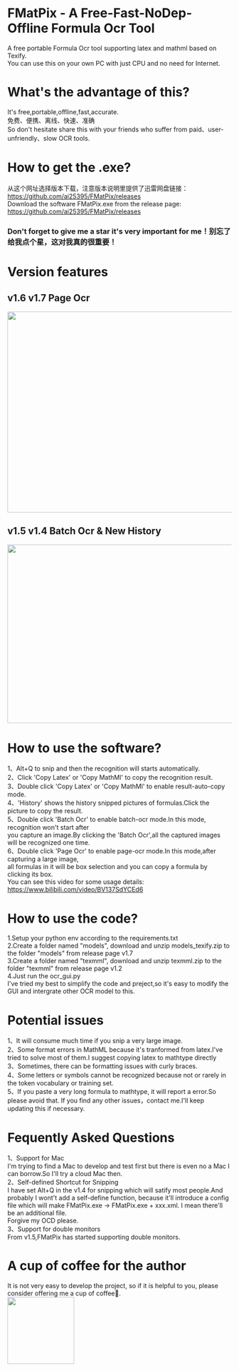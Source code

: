 # FMatPix - A Free-Fast-NoDep-Offline Formula Ocr Tool
A free portable Formula Ocr tool supporting latex and mathml based on Texify.<br>
You can use this on your own PC with just CPU and no need for Internet.

# What's the advantage of this?
It's free,portable,offline,fast,accurate.<br>
免费、便携、离线、快速、准确 <br>
So don't hesitate share this with your friends who suffer from paid、user-unfriendly、slow OCR tools.<br>

# How to get the .exe?
从这个网址选择版本下载，注意版本说明里提供了迅雷网盘链接：https://github.com/ai25395/FMatPix/releases <br>
Download the software FMatPix.exe from the release page: https://github.com/ai25395/FMatPix/releases <br>
### Don't forget to give me a star it's very important for me！别忘了给我点个星，这对我真的很重要！<br>

# Version features
## v1.6 v1.7  Page Ocr
<img src='https://github.com/user-attachments/assets/7966e020-7296-45df-9ac9-c244d2cf5f96' width = '750px' height='450px'> <br>
## v1.5 v1.4   Batch Ocr & New History
<img src='https://github.com/user-attachments/assets/019a8292-375f-4386-a426-ac52be159359' width = '750px' height='400px'> <br>

# How to use the software?
1、Alt+Q to snip and then the recognition will starts automatically.<br>
2、Click 'Copy Latex' or 'Copy MathMl' to copy the recognition result.<br>
3、Double click  'Copy Latex' or 'Copy MathMl' to enable result-auto-copy mode.<br>
4、'History' shows the history snipped pictures of formulas.Click the picture to copy the result.<br>
5、Double click 'Batch Ocr' to enable batch-ocr mode.In this mode, recognition won't start after <br>
you capture an image.By clicking the 'Batch Ocr',all the captured images will be recognized one time.<br>
6、Double click 'Page Ocr' to enable page-ocr mode.In this mode,after capturing a large image, <br>
all formulas in it will be box selection and you can copy a formula by clicking its box.<br>
You can see this video for some usage details: https://www.bilibili.com/video/BV137SdYCEd6 <br>

# How to use the code?
1.Setup your python env according to the requirements.txt <br>
2.Create a folder named "models", download and unzip models_texify.zip to the folder "models" from release page v1.7<br>
3.Create a folder named "texmml", download and unzip texmml.zip to the folder "texmml" from release page v1.2<br>
4.Just run the ocr_gui.py <br>
I've tried my best to simplify the code and preject,so it's easy to modify the GUI and intergrate other OCR model to this. <br>

# Potential issues
1、It will consume much time if you snip a very large image.<br>
2、Some format errors in MathML because it's tranformed from latex.I've tried to solve most of them.I suggest copying latex to mathtype directly<br>
3、Sometimes, there can be formatting issues with curly braces.<br>
4、Some letters or symbols cannot be recognized because not or rarely in the token vocabulary or training set.<br>
5、If you paste a very long formula to mathtype, it will report a error.So please avoid that.
If you find any other issues，contact me.I'll keep updating this if necessary.

# Fequently Asked Questions
1、Support for Mac<br>
I'm trying to find a Mac to develop and test first but there is even no a Mac I can borrow.So I'll try a cloud Mac then.<br>
2、Self-defined Shortcut for Snipping<br>
I have set Alt+Q in the v1.4 for snipping which will satify most people.And probably I wont't add a self-define function,
because it'll introduce a config file which will make FMatPix.exe -> FMatPix.exe + xxx.xml. I mean there'll be an additional file.<br>
Forgive my OCD please.<br>
3、Support for double monitors<br>
From v1.5,FMatPix has started supporting double monitors.<br>

# A cup of coffee for the author
It is not very easy to develop the project, so if it is helpful to you, please consider offering me a cup of coffee🥤.<br>
<img src='https://github.com/user-attachments/assets/7ce31ebd-01fe-430b-8d73-d6be98e89d49' width = '150px' height='150px'>
